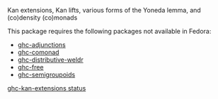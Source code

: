 Kan extensions, Kan lifts, various forms of the Yoneda lemma, and (co)density (co)monads

This package requires the following packages not available in Fedora:

* [ghc-adjunctions](../ghc-adjunctions)
* [ghc-comonad](../ghc-comonad)
* [ghc-distributive-weldr](../ghc-distributive-weldr)
* [ghc-free](../ghc-free)
* [ghc-semigroupoids](../ghc-semigroupoids)

[ghc-kan-extensions status](https://copr.fedorainfracloud.org/coprs/dshea/bdcs-haskell-deps/package/ghc-kan-extensions/status_image/last_build.png)
